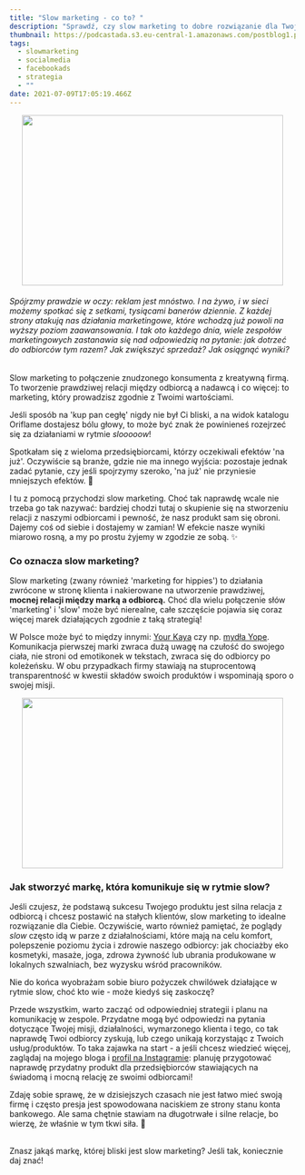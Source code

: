```yaml
---
title: "Slow marketing - co to? "
description: "Sprawdź, czy slow marketing to dobre rozwiązanie dla Twojego biznesu! "
thumbnail: https://podcastada.s3.eu-central-1.amazonaws.com/postblog1.png
tags:
  - slowmarketing
  - socialmedia
  - facebookads
  - strategia
  - ""
date: 2021-07-09T17:05:19.466Z
---
```

<p align="center">
  <img width="460" height="300" src="https://podcastada.s3.eu-central-1.amazonaws.com/pexels-eternal-happiness-3326362.jpeg">
</p>

###### Spójrzmy prawdzie w oczy: reklam jest mnóstwo. I na żywo, i w sieci możemy spotkać się z setkami, tysiącami banerów dziennie. Z każdej strony atakują nas działania marketingowe, które wchodzą już powoli na wyższy poziom zaawansowania. I tak oto każdego dnia, wiele zespołów marketingowych zastanawia się nad odpowiedzią na pytanie: jak dotrzeć do odbiorców *tym razem*? Jak zwiększyć sprzedaż? Jak osiągnąć wyniki?

Slow marketing to połączenie znudzonego konsumenta z kreatywną firmą. To tworzenie prawdziwej relacji między odbiorcą a nadawcą i co więcej: to marketing, który prowadzisz zgodnie z Twoimi wartościami. 

Jeśli sposób na 'kup pan cegłę' nigdy nie był Ci bliski, a na widok katalogu Oriflame dostajesz bólu głowy, to może być znak że powinieneś rozejrzeć się za działaniami w rytmie *slooooow*! 

Spotkałam się z wieloma przedsiębiorcami, którzy oczekiwali efektów 'na już'. Oczywiście są branże, gdzie nie ma innego wyjścia: pozostaje jednak zadać pytanie, czy jeśli spojrzymy szeroko, 'na już' nie przyniesie mniejszych efektów. 🧐  

I tu z pomocą przychodzi slow marketing. Choć tak naprawdę wcale nie trzeba go tak nazywać: bardziej chodzi tutaj o skupienie się na stworzeniu relacji z naszymi odbiorcami i pewność, że nasz produkt sam się obroni. Dajemy coś od siebie i dostajemy w zamian! W efekcie nasze wyniki miarowo rosną, a my po prostu żyjemy w zgodzie ze sobą. ✨

### Co oznacza slow marketing?

Slow marketing (zwany również 'marketing for hippies') to działania zwrócone w stronę klienta i nakierowane na utworzenie prawdziwej, **mocnej relacji między marką a odbiorcą.**  Choć dla wielu połączenie słów 'marketing' i 'slow' może być nierealne, całe szczęście pojawia się coraz więcej marek działających zgodnie z taką strategią! 

W Polsce może być to między innymi: [Your Kaya](https://yourkaya.pl/) czy np. [mydła Yope](https://yope.me/). Komunikacja pierwszej marki zwraca dużą uwagę na czułość do swojego ciała, nie stroni od emotikonek w tekstach, zwraca się do odbiorcy po koleżeńsku. W obu przypadkach firmy stawiają na stuprocentową transparentność w kwestii składów swoich produktów i wspominają sporo o swojej misji. 

<p align="center">
  <img width="460" height="300" src="https://podcastada.s3.eu-central-1.amazonaws.com/tj-holowaychuk-1EYMue_AwDw-unsplash.jpeg">
</p>

### Jak stworzyć markę, która komunikuje się w rytmie slow?

Jeśli czujesz, że podstawą sukcesu Twojego produktu jest silna relacja z odbiorcą i chcesz postawić na stałych klientów, slow marketing to idealne rozwiązanie dla Ciebie. Oczywiście, warto również pamiętać, że poglądy *slow* często idą w parze z działalnościami, które mają na celu komfort, polepszenie poziomu życia i zdrowie naszego odbiorcy: jak chociażby eko kosmetyki, masaże, joga, zdrowa żywność lub ubrania produkowane w lokalnych szwalniach, bez wyzysku wśród pracowników. 

Nie do końca wyobrażam sobie biuro pożyczek chwilówek działające w rytmie slow, choć kto wie - może kiedyś się zaskoczę? 

Przede wszystkim, warto zacząć od odpowiedniej strategii i planu na komunikację w zespole. Przydatne mogą być odpowiedzi na pytania dotyczące Twojej misji, działalności, wymarzonego klienta i tego, co tak naprawdę Twoi odbiorcy zyskują, lub czego unikają korzystając z Twoich usług/produktów. To taka zajawka na start - a jeśli chcesz wiedzieć więcej, zaglądaj na mojego bloga i [profil na Instagramie](https://www.instagram.com/wypadaniewypada/): planuję przygotować naprawdę przydatny produkt dla przedsiębiorców stawiających na świadomą i mocną relację ze swoimi odbiorcami! 

Zdaję sobie sprawę, że w dzisiejszych czasach nie jest łatwo mieć swoją firmę i często presja jest spowodowana naciskiem ze strony stanu konta bankowego. Ale sama chętnie stawiam na długotrwałe i silne relacje, bo wierzę, że właśnie w tym tkwi siła. 💪

\
Znasz jakąś markę, której bliski jest slow marketing? Jeśli tak, koniecznie daj znać!